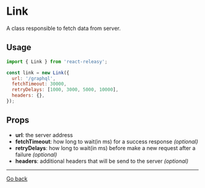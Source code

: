 # Link

A class responsible to fetch data from server.

## Usage

```javascript
import { Link } from 'react-releasy';

const link = new Link({
  url: '/graphql',
  fetchTimeout: 30000,
  retryDelays: [1000, 3000, 5000, 10000],
  headers: {},
});
```

## Props

- **url**: the server address
- **fetchTimeout**: how long to wait(in ms) for a success response *(optional)*
- **retryDelays**: how long to wait(in ms) before make a new request after a failure *(optional)*
- **headers**: additional headers that will be send to the server *(optional)*

----

[Go back](../)
